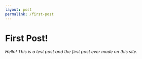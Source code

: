 ```yaml
---
layout: post
permalink: /first-post
---
```

# First Post!
_Hello! This is a test post and the first post ever made on this site._
